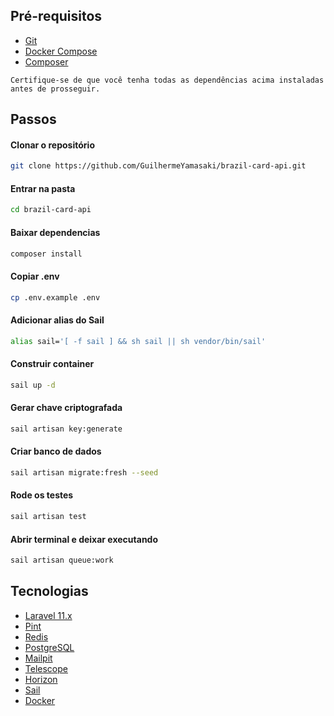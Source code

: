 ## Pré-requisitos

- [Git](https://git-scm.com/)
- [Docker Compose](https://docs.docker.com/compose/)
- [Composer](https://getcomposer.org/)

`Certifique-se de que você tenha todas as dependências acima instaladas antes de prosseguir.`

## Passos

#### Clonar o repositório

```bash
git clone https://github.com/GuilhermeYamasaki/brazil-card-api.git
```

#### Entrar na pasta

```bash
cd brazil-card-api
```

#### Baixar dependencias

```bash
composer install
```

#### Copiar .env 

```bash
cp .env.example .env
```

#### Adicionar alias do Sail

```bash
alias sail='[ -f sail ] && sh sail || sh vendor/bin/sail'
```

#### Construir container

```bash
sail up -d
```

#### Gerar chave criptografada

```bash
sail artisan key:generate
```

#### Criar banco de dados

```bash
sail artisan migrate:fresh --seed
```

#### Rode os testes

```bash
sail artisan test
```

#### Abrir terminal e deixar executando

```bash
sail artisan queue:work
```

## Tecnologias

- [Laravel 11.x](https://laravel.com/)
- [Pint](https://laravel.com/docs/11.x/pint)
- [Redis](https://redis.io/)
- [PostgreSQL](https://www.postgresql.org/)
- [Mailpit](https://mailpit.axllent.org/)
- [Telescope](https://laravel.com/docs/11.x/telescope)
- [Horizon](https://laravel.com/docs/11.x/horizon)
- [Sail](https://laravel.com/docs/11.x/sail)
- [Docker](https://www.docker.com/)
